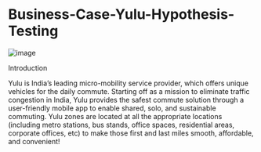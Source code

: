 # Business-Case-Yulu-Hypothesis-Testing

![image](https://github.com/user-attachments/assets/4f5705de-19a0-406d-b815-5c73a74bed80)

Introduction

Yulu is India’s leading micro-mobility service provider, which offers unique vehicles for the daily commute. Starting off as a mission to eliminate traffic congestion in India, Yulu provides the safest commute solution through a user-friendly mobile app to enable shared, solo, and sustainable commuting.
Yulu zones are located at all the appropriate locations (including metro stations, bus stands, office spaces, residential areas, corporate offices, etc) to make those first and last miles smooth, affordable, and convenient!
